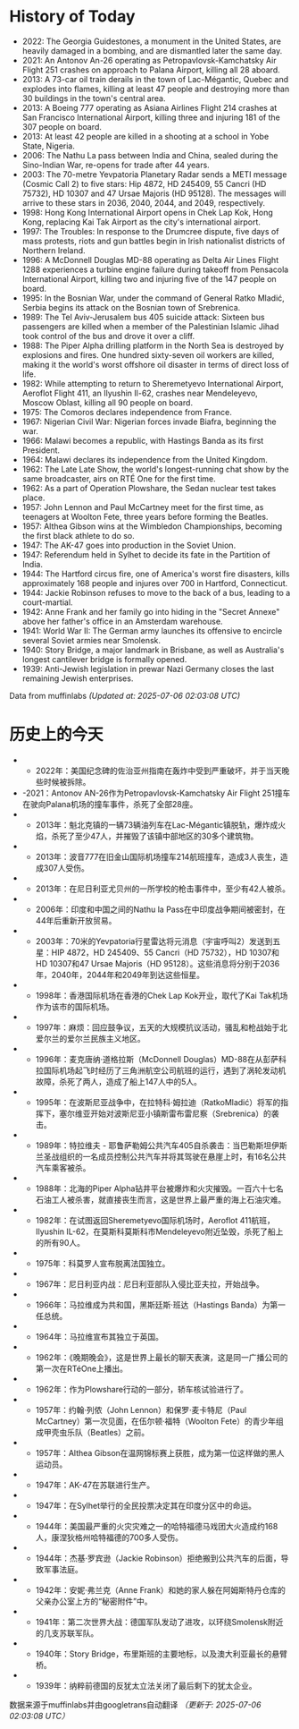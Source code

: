 # History of Today 

- 2022: The Georgia Guidestones, a monument in the United States, are heavily damaged in a bombing, and are dismantled later the same day.
- 2021: An Antonov An-26 operating as Petropavlovsk-Kamchatsky Air Flight 251 crashes on approach to Palana Airport, killing all 28 aboard.
- 2013: A 73-car oil train derails in the town of Lac-Mégantic, Quebec and explodes into flames, killing at least 47 people and destroying more than 30 buildings in the town's central area.
- 2013: A Boeing 777 operating as Asiana Airlines Flight 214 crashes at San Francisco International Airport, killing three and injuring 181 of the 307 people on board.
- 2013: At least 42 people are killed in a shooting at a school in Yobe State, Nigeria.
- 2006: The Nathu La pass between India and China, sealed during the Sino-Indian War, re-opens for trade after 44 years.
- 2003: The 70-metre Yevpatoria Planetary Radar sends a METI message (Cosmic Call 2) to five stars: Hip 4872, HD 245409, 55 Cancri (HD 75732), HD 10307 and 47 Ursae Majoris (HD 95128). The messages will arrive to these stars in 2036, 2040, 2044, and 2049, respectively.
- 1998: Hong Kong International Airport opens in Chek Lap Kok, Hong Kong, replacing Kai Tak Airport as the city's international airport.
- 1997: The Troubles: In response to the Drumcree dispute, five days of mass protests, riots and gun battles begin in Irish nationalist districts of Northern Ireland.
- 1996: A McDonnell Douglas MD-88 operating as Delta Air Lines Flight 1288 experiences a turbine engine failure during takeoff from Pensacola International Airport, killing two and injuring five of the 147 people on board.
- 1995: In the Bosnian War, under the command of General Ratko Mladić, Serbia begins its attack on the Bosnian town of Srebrenica.
- 1989: The Tel Aviv-Jerusalem bus 405 suicide attack: Sixteen bus passengers are killed when a member of the Palestinian Islamic Jihad took control of the bus and drove it over a cliff.
- 1988: The Piper Alpha drilling platform in the North Sea is destroyed by explosions and fires. One hundred sixty-seven oil workers are killed, making it the world's worst offshore oil disaster in terms of direct loss of life.
- 1982: While attempting to return to Sheremetyevo International Airport, Aeroflot Flight 411, an Ilyushin Il-62, crashes near Mendeleyevo, Moscow Oblast, killing all 90 people on board.
- 1975: The Comoros declares independence from France.
- 1967: Nigerian Civil War: Nigerian forces invade Biafra, beginning the war.
- 1966: Malawi becomes a republic, with Hastings Banda as its first President.
- 1964: Malawi declares its independence from the United Kingdom.
- 1962: The Late Late Show, the world's longest-running chat show by the same broadcaster, airs on RTÉ One for the first time.
- 1962: As a part of Operation Plowshare, the Sedan nuclear test takes place.
- 1957: John Lennon and Paul McCartney meet for the first time, as teenagers at Woolton Fete, three years before forming the Beatles.
- 1957: Althea Gibson wins at the Wimbledon Championships, becoming the first black athlete to do so.
- 1947: The AK-47 goes into production in the Soviet Union.
- 1947: Referendum held in Sylhet to decide its fate in the Partition of India.
- 1944: The Hartford circus fire, one of America's worst fire disasters, kills approximately 168 people and injures over 700 in Hartford, Connecticut.
- 1944: Jackie Robinson refuses to move to the back of a bus, leading to a court-martial.
- 1942: Anne Frank and her family go into hiding in the "Secret Annexe" above her father's office in an Amsterdam warehouse.
- 1941: World War II: The German army launches its offensive to encircle several Soviet armies near Smolensk.
- 1940: Story Bridge, a major landmark in Brisbane, as well as Australia's longest cantilever bridge is formally opened.
- 1939: Anti-Jewish legislation in prewar Nazi Germany closes the last remaining Jewish enterprises.

Data from muffinlabs
*(Updated at: 2025-07-06 02:03:08 UTC)*

# 历史上的今天 

- -  2022年：美国纪念碑的佐治亚州指南在轰炸中受到严重破坏，并于当天晚些时候被拆除。
- -2021：Antonov AN-26作为Petropavlovsk-Kamchatsky Air Flight 251撞车在驶向Palana机场的撞车事件，杀死了全部28座。
- -  2013年：魁北克镇的一辆73辆油列车在Lac-Mégantic镇脱轨，爆炸成火焰，杀死了至少47人，并摧毁了该镇中部地区的30多个建筑物。
- -  2013年：波音777在旧金山国际机场撞车214航班撞车，造成3人丧生，造成307人受伤。
- -  2013年：在尼日利亚尤贝州的一所学校的枪击事件中，至少有42人被杀。
- -  2006年：印度和中国之间的Nathu la Pass在中印度战争期间被密封，在44年后重新开放贸易。
- -  2003年：70米的Yevpatoria行星雷达将元消息（宇宙呼叫2）发送到五星：HIP 4872，HD 245409、55 Cancri（HD 75732），HD 10307和HD 10307和47 Ursae Majoris（HD 95128）。这些消息将分别于2036年，2040年，2044年和2049年到达这些恒星。
- -  1998年：香港国际机场在香港的Chek Lap Kok开业，取代了Kai Tak机场作为该市的国际机场。
- -  1997年：麻烦：回应鼓争议，五天的大规模抗议活动，骚乱和枪战始于北爱尔兰的爱尔兰民族主义地区。
- -  1996年：麦克唐纳·道格拉斯（McDonnell Douglas）MD-88在从彭萨科拉国际机场起飞时经历了三角洲航空公司航班的运行，遇到了涡轮发动机故障，杀死了两人，造成了船上147人中的5人。
- -  1995年：在波斯尼亚战争中，在拉特科·姆拉迪（RatkoMladić）将军的指挥下，塞尔维亚开始对波斯尼亚小镇斯雷布雷尼察（Srebrenica）的袭击。
- -  1989年：特拉维夫 - 耶鲁萨勒姆公共汽车405自杀袭击：当巴勒斯坦伊斯兰圣战组织的一名成员控制公共汽车并将其驾驶在悬崖上时，有16名公共汽车乘客被杀。
- -  1988年：北海的Piper Alpha钻井平台被爆炸和火灾摧毁。一百六十七名石油工人被杀害，就直接丧生而言，这是世界上最严重的海上石油灾难。
- -  1982年：在试图返回Sheremetyevo国际机场时，Aeroflot 411航班，Ilyushin IL-62，在莫斯科莫斯科市Mendeleyevo附近坠毁，杀死了船上的所有90人。
- -  1975年：科莫罗人宣布脱离法国独立。
- -  1967年：尼日利亚内战：尼日利亚部队入侵比亚夫拉，开始战争。
- -  1966年：马拉维成为共和国，黑斯廷斯·班达（Hastings Banda）为第一任总统。
- -  1964年：马拉维宣布其独立于英国。
- -  1962年：《晚期晚会》，这是世界上最长的聊天表演，这是同一广播公司的第一次在RTéOne上播出。
- -  1962年：作为Plowshare行动的一部分，轿车核试验进行了。
- -  1957年：约翰·列侬（John Lennon）和保罗·麦卡特尼（Paul McCartney）第一次见面，在伍尔顿·福特（Woolton Fete）的青少年组成甲壳虫乐队（Beatles）之前。
- -  1957年：Althea Gibson在温网锦标赛上获胜，成为第一位这样做的黑人运动员。
- -  1947年：AK-47在苏联进行生产。
- -  1947年：在Sylhet举行的全民投票决定其在印度分区中的命运。
- -  1944年：美国最严重的火灾灾难之一的哈特福德马戏团大火造成约168人，康涅狄格州哈特福德的700多人受伤。
- -  1944年：杰基·罗宾逊（Jackie Robinson）拒绝搬到公共汽车的后面，导致军事法庭。
- -  1942年：安妮·弗兰克（Anne Frank）和她的家人躲在阿姆斯特丹仓库的父亲办公室上方的“秘密附件”中。
- -  1941年：第二次世界大战：德国军队发动了进攻，以环绕Smolensk附近的几支苏联军队。
- -  1940年：Story Bridge，布里斯班的主要地标，以及澳大利亚最长的悬臂桥。
- -  1939年：纳粹前德国的反犹太立法关闭了最后剩下的犹太企业。

数据来源于muffinlabs并由googletrans自动翻译
*（更新于: 2025-07-06 02:03:08 UTC）*